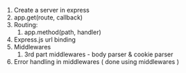 1. Create a server in express
2. app.get(route, callback)
3. Routing:
   1. app.method(path, handler)
4. Express.js url binding
5. Middlewares
   1. 3rd part middlewares - body parser & cookie parser
6. Error handling in middlewares ( done using middlewares )

